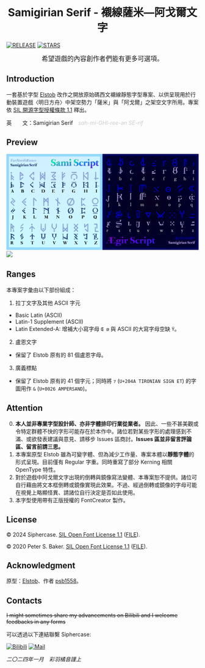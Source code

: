 # <center>Samigirian Serif - 襯線薩米—阿戈爾文字</center>

[![RELEASE](https://img.shields.io/github/release/Siphercase/Samigirian?style=flat-square)](https://github.com/Siphercase/Samigirian/releases/latest)
[![STARS](https://img.shields.io/github/stars/Siphercase/Samigirian?style=flat-square)](https://github.com/Siphercase/Samigirian/releases/latest)

<center><big>&nbsp;希望遊戲的內容創作者們能有更多可選項。&nbsp;</big></center>

## Introduction

一套基於字型 [Elstob](github.com/psb1558/Elstob-font) 改作之開放原始碼西文襯線靜態字型專案、以供呈現用於行動裝置遊戲〈明日方舟〉中架空勢力「薩米」與「阿戈爾」之架空文字所用。專案依 [SIL 開源字型授權條款 1.1](scripts.sil.org/OFL) 釋出。

英　　文：Samigirian Serif　<span style="color:#AAA9">*sah-mi-GHI-ree-ən SE-rif*</span>

## Preview

![](https://raw.githubusercontent.com/Siphercase/Samigirian/main/documentation/img/Scripts.png)
![](https://raw.githubusercontent.com/Siphercase/Samigirian/main/documentation/img/Others.png) 

## Ranges

本專案字彙由以下部份組成：

1. 拉丁文字及其他 ASCII 字元
* Basic Latin (ASCII)
* Latin-1 Supplement (ASCII)
* Latin Extended-A: 增補大小寫字母 `Œ œ` 與 ASCII 的大寫字母空缺 `Ÿ`。
2. 盧恩文字
* 保留了 Elstob 原有的 81 個盧恩字母。
3. 廣義標點
* 保留了 Elstob 原有的 41 個字元；同時將 `⁊` (`U+204A TIRONIAN SIGN ET`) 的字圖用作 `&` (`U+0026 AMPERSAND`)。

## Attention

0. **本人並非專業字型設計師、亦非字體排印行業從業者。** 因此、一些不甚美觀或令特定群體不快的字形可能存在於本作中。諸位若對某些字形的處理感到不滿、或欲發表建議與意見、請移步 Issues 區商討。**Issues 區並非留言評論區、留言前請三思。**
0. 本專案原型 Elstob 雖為可變字體、但為減少工作量、專案本體以**靜態字體**的形式呈現。目前僅有 Regular 字重。同時重寫了部分 Kerning 相關 OpenType 特性。
0. 對於遊戲中阿戈爾文字出現的倒轉與鏡像寫法變體、本專案恕不提供。諸位可自行藉由將文本框倒轉或鏡像實現此效果。不過、經過倒轉或鏡像的字母可能在視覺上略顯怪異、請諸位自行決定是否如此使用。
0. 本字型使用帶有正版授權的 FontCreator 製作。

## License
© 2024 Siphercase. [SIL Open Font License 1.1](scripts.sil.org/OFL) ([FILE](OFL.txt)).

© 2020 Peter S. Baker. [SIL Open Font License 1.1](scripts.sil.org/OFL) ([FILE](https://raw.githubusercontent.com/psb1558/Elstob-font/master/OFL.txt)).

## Acknowledgment
原型：[Elstob](github.com/psb1558/Elstob-font)、作者 [psb1558](github.com/psb1558)。

## Contacts
~~I might sometimes share my advancements on Bilibili and I welcome feedbacks in any forms~~

可以透過以下連結聯繫 Siphercase:

[![Bilibili](https://img.shields.io/badge/Bilibili-F79?style=flat-square&logo=Bilibili&logoColor=fff)](https://space.bilibili.com/470015917)
[![Mail](https://img.shields.io/badge/Outlook_Mail-370065?style=flat-square&logo=microsoftoutlook&logoColor=fff)](mailto:siphurchan@outlook.com)

*二〇二四年一月　彩羽橘音謹上*

